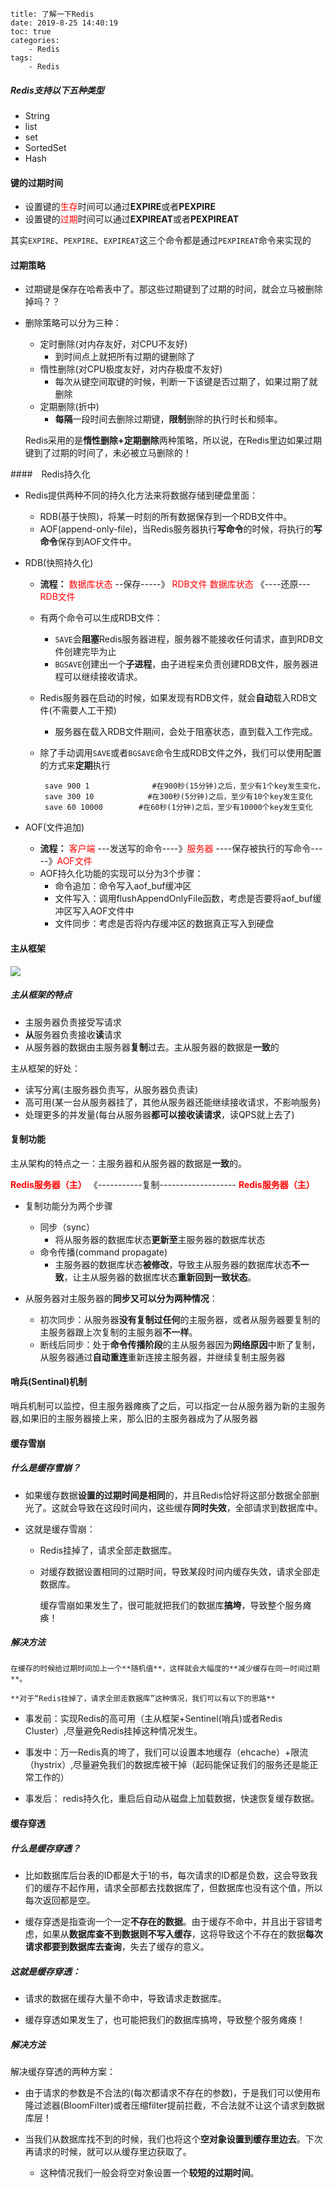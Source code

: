 ```
title: 了解一下Redis
date: 2019-8-25 14:40:19
toc: true
categories:
	- Redis
tags:
	- Redis
```



##### Redis支持以下五种类型

* String
* list
* set
* SortedSet
* Hash<!--more-->

#### 键的过期时间

 * 设置键的<font color=red>生存</font>时间可以通过**EXPIRE**或者**PEXPIRE**
 * 设置键的<font color=red>过期</font>时间可以通过**EXPIREAT**或者**PEXPIREAT**

其实`EXPIRE`、`PEXPIRE`、`EXPIREAT`这三个命令都是通过`PEXPIREAT`命令来实现的

#### 过期策略

 * 过期键是保存在哈希表中了。那这些过期键到了过期的时间，就会立马被删除掉吗？？

 * 删除策略可以分为三种：

    * 定时删除(对内存友好，对CPU不友好)
       * 到时间点上就把所有过期的键删除了
   * 惰性删除(对CPU极度友好，对内存极度不友好)
     * 每次从键空间取键的时候，判断一下该键是否过期了，如果过期了就删除
   * 定期删除(折中)
     * **每隔**一段时间去删除过期键，**限制**删除的执行时长和频率。

   Redis采用的是**惰性删除+定期删除**两种策略，所以说，在Redis里边如果过期键到了过期的时间了，未必被立马删除的！

####　Redis持久化

 * Redis提供两种不同的持久化方法来将数据存储到硬盘里面：

    * RDB(基于快照)，将某一时刻的所有数据保存到一个RDB文件中。
    * AOF(append-only-file)，当Redis服务器执行**写命令**的时候，将执行的**写命令**保存到AOF文件中。

* RDB(快照持久化)

  * **流程：** <font color=red>数据库状态</font> --保存-----》 <font color=red>RDB文件</font>		<font color=red>数据库状态</font> 《----还原--- <font color=red>RDB文件</font>	

  * 有两个命令可以生成RDB文件：

    * `SAVE`会**阻塞**Redis服务器进程，服务器不能接收任何请求，直到RDB文件创建完毕为止
    * `BGSAVE`创建出一个**子进程**，由子进程来负责创建RDB文件，服务器进程可以继续接收请求。

  * Redis服务器在启动的时候，如果发现有RDB文件，就会**自动**载入RDB文件(不需要人工干预)

    * 服务器在载入RDB文件期间，会处于阻塞状态，直到载入工作完成。

  * 除了手动调用`SAVE`或者`BGSAVE`命令生成RDB文件之外，我们可以使用配置的方式来**定期**执行

    ```
     save 900 1              #在900秒(15分钟)之后，至少有1个key发生变化，
     save 300 10            #在300秒(5分钟)之后，至少有10个key发生变化
     save 60 10000        #在60秒(1分钟)之后，至少有10000个key发生变化
    ```

* AOF(文件追加)

  * **流程：** <font color=red>客户端</font> ---发送写的命令----》<font color=red>服务器</font> ----保存被执行的写命令-----》<font color=red>AOF文件</font> 
  * AOF持久化功能的实现可以分为3个步骤：
    * 命令追加：命令写入aof_buf缓冲区
    * 文件写入：调用flushAppendOnlyFile函数，考虑是否要将aof_buf缓冲区写入AOF文件中
    * 文件同步：考虑是否将内存缓冲区的数据真正写入到硬盘



#### 主从框架

![](https://i.loli.net/2019/08/31/EmJOWLKnpDaFgrB.png)

##### 主从框架的特点

 * 主服务器负责接受写请求
 * **从**服务器负责接收**读**请求
 * 从服务器的数据由主服务器**复制**过去。主从服务器的数据是**一致**的

主从框架的好处：

 * 读写分离(主服务器负责写，从服务器负责读)
 * 高可用(某一台从服务器挂了，其他从服务器还能继续接收请求，不影响服务)
 * 处理更多的并发量(每台从服务器**都可以接收读请求**，读QPS就上去了)

#### 复制功能

主从架构的特点之一：主服务器和从服务器的数据是**一致**的。

<font color=red>**Redis服务器（主）**</font> 《-----------复制-------------------   <font color=red>**Redis服务器（主）**</font> 

 * 复制功能分为两个步骤
    * 同步（sync）
       * 将从服务器的数据库状态**更新至**主服务器的数据库状态
   * 命令传播(command propagate)
     * 主服务器的数据库状态**被修改**，导致主从服务器的数据库状态**不一致**，让主从服务器的数据库状态**重新回到一致状态**。

* 从服务器对主服务器的**同步又可以分为两种情况**：
  * 初次同步：从服务器**没有复制过任何**的主服务器，或者从服务器要复制的主服务器跟上次复制的主服务器**不一样**。
  * 断线后同步：处于**命令传播阶段**的主从服务器因为**网络原因**中断了复制，从服务器通过**自动重连**重新连接主服务器，并继续复制主服务器



#### 哨兵(Sentinal)机制

​	哨兵机制可以监控，但主服务器瘫痪了之后，可以指定一台从服务器为新的主服务器,如果旧的主服务器接上来，那么旧的主服务器成为了从服务器

#### 缓存雪崩

#####  	什么是缓存雪崩？

* 如果缓存数据**设置的过期时间是相同**的，并且Redis恰好将这部分数据全部删光了。这就会导致在这段时间内，这些缓存**同时失效**，全部请求到数据库中。

* 这就是缓存雪崩：

  * Redis挂掉了，请求全部走数据库。

  * 对缓存数据设置相同的过期时间，导致某段时间内缓存失效，请求全部走数据库。

     缓存雪崩如果发生了，很可能就把我们的数据库**搞垮**，导致整个服务瘫痪！

##### 解决方法

 	在缓存的时候给过期时间加上一个**随机值**，这样就会大幅度的**减少缓存在同一时间过期**。

 	**对于“Redis挂掉了，请求全部走数据库”这种情况，我们可以有以下的思路**

* 事发前：实现Redis的高可用（主从框架+Sentinel(哨兵)或者Redis Cluster）,尽量避免Redis挂掉这种情况发生。

* 事发中：万一Redis真的垮了，我们可以设置本地缓存（ehcache）+限流（hystrix）,尽量避免我们的数据库被干掉（起码能保证我们的服务还是能正常工作的）

* 事发后： redis持久化，重启后自动从磁盘上加载数据，快速恢复缓存数据。



#### 缓存穿透

#####  什么是缓存穿透？

* 比如数据库后台表的ID都是大于1的书，每次请求的ID都是负数，这会导致我们的缓存不起作用，请求全部都去找数据库了，但数据库也没有这个值，所以每次返回都是空。

* 缓存穿透是指查询一个一定**不存在的数据**。由于缓存不命中，并且出于容错考虑，如果从**数据库查不到数据则不写入缓存**，这将导致这个不存在的数据**每次请求都要到数据库去查询**，失去了缓存的意义。

#####  这就是缓存穿透：

* 请求的数据在缓存大量不命中，导致请求走数据库。

* 缓存穿透如果发生了，也可能把我们的数据库搞垮，导致整个服务瘫痪！

##### 解决方法

解决缓存穿透的两种方案：

* 由于请求的参数是不合法的(每次都请求不存在的参数)，于是我们可以使用布隆过滤器(BloomFilter)或者压缩filter提前拦截，不合法就不让这个请求到数据库层！

* 当我们从数据库找不到的时候，我们也将这个**空对象设置到缓存里边去**。下次再请求的时候，就可以从缓存里边获取了。
  * 这种情况我们一般会将空对象设置一个**较短的过期时间**。

